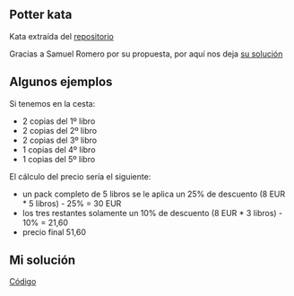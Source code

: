 ## Potter kata

Kata extraída del [repositorio](https://github.com/MikeDigitize/Potter-kata)

Gracias a Samuel Romero por su propuesta, por aquí nos deja [su solución](https://github.com/Oiranca/my-katas-to-practice/tree/kata-in-process/src/katas/potter-kata)

## Algunos ejemplos

Si tenemos en la cesta: 

- 2 copias del 1º libro
- 2 copias del 2º libro
- 2 copias del 3º libro
- 1 copias del 4º libro
- 1 copias del 5º libro

El cálculo del precio sería el siguiente:

- un pack completo de 5 libros se le aplica un 25% de descuento (8 EUR * 5 libros) - 25% = 30 EUR
- los tres restantes solamente un 10% de descuento (8 EUR * 3 libros) - 10% = 21,60
- precio final 51,60

## Mi solución

[Código](test_main.py)
